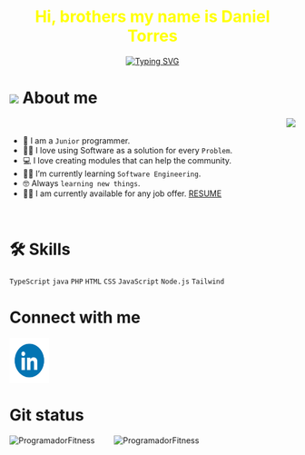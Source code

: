 <h1 align="center" style="color: #FFFF00">Hi, brothers my name is Daniel Torres</h1>

<p align="center">
<a href="https://git.io/typing-svg"><img src="https://readme-typing-svg.herokuapp.com?font=Libre+Barcode+39+Text&size=40&pause=1000&color=5D3B92B6&center=true&vCenter=true&multiline=true&random=false&width=700&height=200&lines=Systems+engineer+in+training!;Information+systems+technologist!" alt="Typing SVG"  /></a>
</p>
<h1>
   <img src = "https://github.com/7oSkaaa/7oSkaaa/blob/main/Images/about_me.gif?raw=true" width = 50px></picture> About me
</h1>

<picture ><img src="https://github.com/ProgramadorFitness/ProgramadorFitness/blob/main/Img/LebronJ.gif"  align="right"></img></picture>
<br>
- :school: I am a `Junior` programmer.
- :technologist: I love using Software as a solution for every `Problem`.
- :computer: I love creating modules that can  help the community.
- :student: I’m currently learning `Software Engineering`.
- :nerd_face: Always `learning new things`.
- 🧑‍💼 I am currently available for any job offer. [RESUME](https://github.com/ProgramadorFitness/ProgramadorFitness/blob/main/resume/(English).pdf)
<br>

<h1> 🛠️ Skills</h1>

`TypeScript` `java` `PHP` `HTML` `CSS` `JavaScript` `Node.js` `Tailwind`

<h1>Connect with me</h1>
<p><a href="https://www.linkedin.com/in/danieltorres98/" target="blank"><img align="center" src="https://github.com/ProgramadorFitness/ProgramadorFitness/blob/main/Img/Linkedin.gif"  height="80" width="70" /></a>
</p>

<h1>Git status</h1>
<p align="left" position="flex">
<a target="blank"><img align="left" src="https://github-readme-stats.vercel.app/api?username=ProgramadorFitness&include_all_commits=true&count_private=true&show_icons=true&line_height=20&title_color=7A7ADB&icon_color=2234AE&text_color=D3D3D3&bg_color=0,000000,130F40" alt="ProgramadorFitness" height="230px"><img align="right" src="https://github-readme-stats.vercel.app/api/top-langs/?username=ProgramadorFitness&layout=compact&include_all_commits=true&count_private=true&show_icons=true&line_height=20&title_color=7A7ADB&icon_color=2234AE&text_color=D3D3D3&bg_color=0,000000,130F40" alt="ProgramadorFitness"height="230px" width="320px" ></a>
</p>
